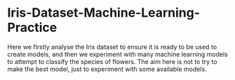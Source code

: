 # Iris-Dataset-Machine-Learning-Practice
Here we firstly analyse the Iris dataset to ensure it is ready to be used to create models, and then we experiment with many machine learning models to attempt to classify the species of flowers. The aim here is not to try to make the best model, just to experiment with some available models.
